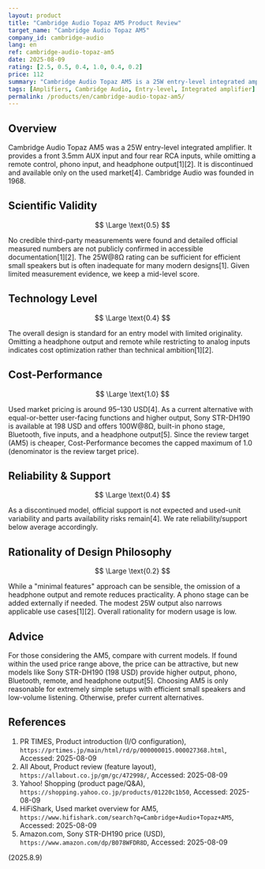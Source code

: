 ```yaml
---
layout: product
title: "Cambridge Audio Topaz AM5 Product Review"
target_name: "Cambridge Audio Topaz AM5"
company_id: cambridge-audio
lang: en
ref: cambridge-audio-topaz-am5
date: 2025-08-09
rating: [2.5, 0.5, 0.4, 1.0, 0.4, 0.2]
price: 112
summary: "Cambridge Audio Topaz AM5 is a 25W entry-level integrated amplifier with a simple analog-only I/O layout. It has been discontinued and is only available used, and it lacks functions compared to current alternatives."
tags: [Amplifiers, Cambridge Audio, Entry-level, Integrated amplifier]
permalink: /products/en/cambridge-audio-topaz-am5/
---
```

## Overview

Cambridge Audio Topaz AM5 was a 25W entry-level integrated amplifier. It provides a front 3.5mm AUX input and four rear RCA inputs, while omitting a remote control, phono input, and headphone output[1][2]. It is discontinued and available only on the used market[4]. Cambridge Audio was founded in 1968.

## Scientific Validity

$$ \Large \text{0.5} $$

No credible third-party measurements were found and detailed official measured numbers are not publicly confirmed in accessible documentation[1][2]. The 25W@8Ω rating can be sufficient for efficient small speakers but is often inadequate for many modern designs[1]. Given limited measurement evidence, we keep a mid-level score.

## Technology Level

$$ \Large \text{0.4} $$

The overall design is standard for an entry model with limited originality. Omitting a headphone output and remote while restricting to analog inputs indicates cost optimization rather than technical ambition[1][2].

## Cost-Performance

$$ \Large \text{1.0} $$

Used market pricing is around 95–130 USD[4]. As a current alternative with equal-or-better user-facing functions and higher output, Sony STR-DH190 is available at 198 USD and offers 100W@8Ω, built-in phono stage, Bluetooth, five inputs, and a headphone output[5]. Since the review target (AM5) is cheaper, Cost-Performance becomes the capped maximum of 1.0 (denominator is the review target price).

## Reliability & Support

$$ \Large \text{0.4} $$

As a discontinued model, official support is not expected and used-unit variability and parts availability risks remain[4]. We rate reliability/support below average accordingly.

## Rationality of Design Philosophy

$$ \Large \text{0.2} $$

While a "minimal features" approach can be sensible, the omission of a headphone output and remote reduces practicality. A phono stage can be added externally if needed. The modest 25W output also narrows applicable use cases[1][2]. Overall rationality for modern usage is low.

## Advice

For those considering the AM5, compare with current models. If found within the used price range above, the price can be attractive, but new models like Sony STR-DH190 (198 USD) provide higher output, phono, Bluetooth, remote, and headphone output[5]. Choosing AM5 is only reasonable for extremely simple setups with efficient small speakers and low-volume listening. Otherwise, prefer current alternatives.

## References

1. PR TIMES, Product introduction (I/O configuration), `https://prtimes.jp/main/html/rd/p/000000015.000027368.html`, Accessed: 2025-08-09
2. All About, Product review (feature layout), `https://allabout.co.jp/gm/gc/472998/`, Accessed: 2025-08-09
3. Yahoo! Shopping (product page/Q&A), `https://shopping.yahoo.co.jp/products/01220c1b50`, Accessed: 2025-08-09
4. HiFiShark, Used market overview for AM5, `https://www.hifishark.com/search?q=Cambridge+Audio+Topaz+AM5`, Accessed: 2025-08-09
5. Amazon.com, Sony STR-DH190 price (USD), `https://www.amazon.com/dp/B078WFDR8D`, Accessed: 2025-08-09

(2025.8.9)